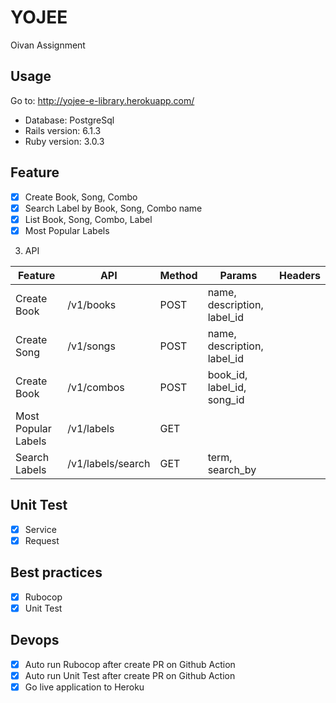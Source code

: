 # YOJEE
Oivan Assignment
## Usage

Go to: http://yojee-e-library.herokuapp.com/
- Database: PostgreSql
- Rails version: 6.1.3
- Ruby version: 3.0.3

## Feature
- [X] Create Book, Song, Combo
- [X] Search Label by Book, Song, Combo name
- [X] List Book, Song, Combo, Label
- [X] Most Popular Labels

3. API

| Feature       | API           | Method        | Params        | Headers       |
| ------------- | ------------- | ------------- | ------------- | ------------- |
| Create Book         | /v1/books  | POST  | name, description, label_id |   |
| Create Song         | /v1/songs  | POST  | name, description, label_id |   |
| Create Book         | /v1/combos  | POST  | book_id, label_id, song_id |   |
| Most Popular Labels         | /v1/labels  | GET  | |   |
| Search Labels         | /v1/labels/search  | GET  | term, search_by |   |

## Unit Test
  - [X] Service
  - [X] Request

## Best practices
  - [X] Rubocop
  - [X] Unit Test
## Devops
  - [X] Auto run Rubocop after create PR on Github Action
  - [X] Auto run Unit Test after create PR on Github Action
  - [X] Go live application to Heroku
